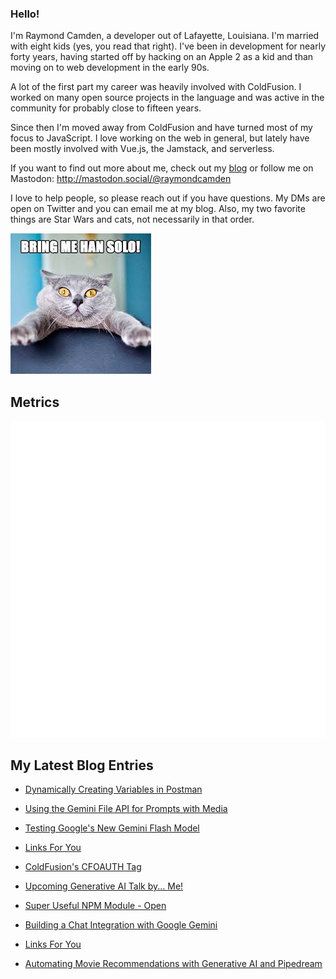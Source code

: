 ### Hello!

I'm Raymond Camden, a developer out of Lafayette, Louisiana. I'm married with eight kids (yes, you read that right). I've been in development for nearly forty years, having started off by hacking on an Apple 2 as a kid and than moving on to web development in the early 90s.

A lot of the first part my career was heavily involved with ColdFusion. I worked on many open source projects in the language and was active in the community for probably close to fifteen years. 

Since then I'm moved away from ColdFusion and have turned most of my focus to JavaScript. I love working on the web in general, but lately have been mostly involved with Vue.js, the Jamstack, and serverless. 

If you want to find out more about me, check out my [blog](https://www.raymondcamden.com) or follow me on Mastodon: <http://mastodon.social/@raymondcamden>

I love to help people, so please reach out if you have questions. My DMs are open on Twitter and you can email me at my blog. Also, my two favorite things are Star Wars and cats, not necessarily in that order.

![Star Wars cat](https://raw.githubusercontent.com/cfjedimaster/cfjedimaster/master/cat.jpg)

## Metrics

<picture>
  <img src="/github-metrics.svg" alt="Metrics">
</picture>

<!-- RSS -->
## My Latest Blog Entries

* [Dynamically Creating Variables in Postman](https://www.raymondcamden.com/2024/05/22/dynamically-creating-variables-in-postman)

* [Using the Gemini File API for Prompts with Media](https://www.raymondcamden.com/2024/05/21/using-the-gemini-file-api-for-prompts-with-media)

* [Testing Google's New Gemini Flash Model](https://www.raymondcamden.com/2024/05/15/test-googles-new-gemini-flash-model)

* [Links For You](https://www.raymondcamden.com/2024/05/13/links-for-you)

* [ColdFusion's CFOAUTH Tag](https://www.raymondcamden.com/2024/05/10/coldfusions-cfoauth-tag)

* [Upcoming Generative AI Talk by... Me!](https://www.raymondcamden.com/2024/05/08/upcoming-generative-ai-talk-by-me)

* [Super Useful NPM Module - Open](https://www.raymondcamden.com/2024/05/03/super-useful-npm-module-open)

* [Building a Chat Integration with Google Gemini](https://www.raymondcamden.com/2024/04/30/building-a-chat-integration-with-google-gemini)

* [Links For You](https://www.raymondcamden.com/2024/04/28/links-for-you)

* [Automating Movie Recommendations with Generative AI and Pipedream](https://www.raymondcamden.com/2024/04/26/automating-movie-recommendations-with-generative-ai-and-pipedream)

<!-- ENDRSS -->

